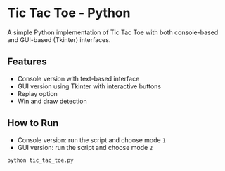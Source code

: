 # Tic Tac Toe - Python

A simple Python implementation of Tic Tac Toe with both console-based and GUI-based (Tkinter) interfaces.

## Features

- Console version with text-based interface
- GUI version using Tkinter with interactive buttons
- Replay option
- Win and draw detection

## How to Run

- Console version: run the script and choose mode `1`
- GUI version: run the script and choose mode `2`

```python
python tic_tac_toe.py

